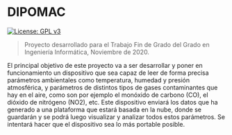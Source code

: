 # DIPOMAC
[![License: GPL v3](https://img.shields.io/badge/License-GPLv3-blue.svg)](https://www.gnu.org/licenses/gpl-3.0)
>Proyecto desarrollado para el Trabajo Fin de Grado del Grado en Ingeniería Informática, Noviembre de 2020.

El principal objetivo de este proyecto va a ser desarrollar y poner en funcionamiento un dispositivo que sea capaz de leer de forma precisa parámetros ambientales como temperatura, humedad y presión atmosférica, y parámetros de distintos tipos de gases contaminantes que hay en el aire, como son por ejemplo el monóxido de carbono (CO), el dióxido de nitrógeno (NO2), etc.
Este dispositivo enviará los datos que ha generado a una plataforma que estará basada en la nube, donde se guardarán y se podrá luego visualizar y analizar todos estos parámetros. Se intentará hacer que el dispositivo sea lo más portable posible.

